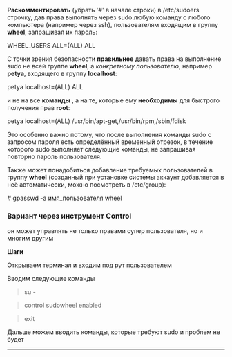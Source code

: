 **Раскомментировать** (убрать '#' в начале строки) в /etc/sudoers строчку, дав права выполнять через sudo любую команду с любого компьютера (например через ssh), пользователям входящим в группу **wheel**, запрашивая их пароль:

WHEEL_USERS ALL=(ALL) ALL

С точки зрения безопасности **правильнее** давать права на выполнение sudo не всей группе **wheel**, а _конкретному пользователю_, например **petya**, входящего в группу **localhost**:

petya localhost=(ALL) ALL

и не на все **команды** , а на те, которые ему **необходимы** для быстрого получения прав **root**:

petya localhost=(ALL) /usr/bin/apt-get,/usr/bin/rpm,/sbin/fdisk

Это особенно важно потому, что после выполнения команды sudo с запросом пароля есть определённый временный отрезок, в течение которого sudo выполняет следующие команды, не запрашивая повторно пароль пользователя.

Также может понадобиться добавление требуемых пользователей в группу **wheel** (созданный при установке системы аккаунт добавляется в неё автоматически, можно посмотреть в /etc/group):

\# gpasswd -a имя_пользователя wheel

### Вариант через инструмент Control

он может управлять не только правами супер пользователя, но и многим другим

**Шаги**

Открываем терминал и входим под рут пользователем

Вводим следующие команды

> su -

> control sudowheel enabled

> exit

Дальше можем вводить команды, которые требуют sudo и проблем не будет

---------------------